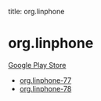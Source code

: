 title: org.linphone
# org.linphone


[Google Play Store](https://play.google.com/store/apps/details?id=org.linphone)


* [org.linphone-77](./org.linphone-77/)
* [org.linphone-78](./org.linphone-78/)